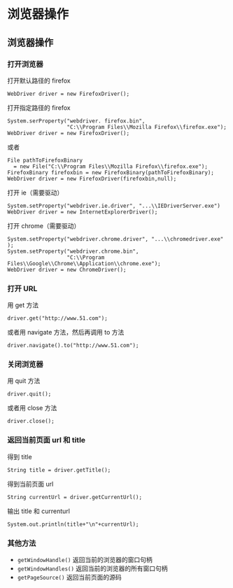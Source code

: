 # 浏览器操作

## 浏览器操作

### 打开浏览器

打开默认路径的 firefox

```
WebDriver driver = new FirefoxDriver(); 
```

打开指定路径的 firefox

```
System.serProperty("webdriver. firefox.bin",
                   "C:\\Program Files\\Mozilla Firefox\\firefox.exe");
WebDriver driver = new FirefoxDriver(); 
```

或者

```
File pathToFirefoxBinary 
  = new File("C:\\Program Files\\Mozilla Firefox\\firefox.exe");
FirefoxBinary firefoxbin = new FirefoxBinary(pathToFirefoxBinary);
WebDriver driver = new FirefoxDriver(firefoxbin,null); 
```

打开 ie（需要驱动）

```
System.setProperty("webdriver.ie.driver", "...\\IEDriverServer.exe")
WebDriver driver = new InternetExplorerDriver(); 
```

打开 chrome（需要驱动）

```
System.setProperty("webdriver.chrome.driver", "...\\chromedriver.exe" );
System.setProperty("webdriver.chrome.bin", 
                   "C:\\Program Files\\Google\\Chrome\\Application\\chrome.exe");
WebDriver driver = new ChromeDriver(); 
```

### 打开 URL

用 get 方法

```
driver.get("http://www.51.com"); 
```

或者用 navigate 方法，然后再调用 to 方法

```
driver.navigate().to("http://www.51.com"); 
```

### 关闭浏览器

用 quit 方法

```
driver.quit(); 
```

或者用 close 方法

```
driver.close(); 
```

### 返回当前页面 url 和 title

得到 title

```
String title = driver.getTitle(); 
```

得到当前页面 url

```
String currentUrl = driver.getCurrentUrl(); 
```

输出 title 和 currenturl

```
System.out.println(title+"\n"+currentUrl); 
```

### 其他方法

*   `getWindowHandle()` 返回当前的浏览器的窗口句柄
*   `getWindowHandles()` 返回当前的浏览器的所有窗口句柄
*   `getPageSource()` 返回当前页面的源码